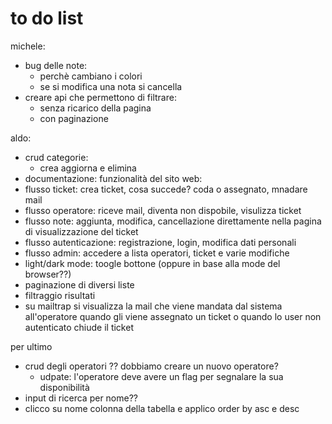 # to do list
michele:
- bug delle note:
  - perchè cambiano i colori
  - se si modifica una nota si cancella 
- creare api che permettono di filtrare:
  - senza ricarico della pagina
  - con paginazione

aldo:
- crud categorie:
  - crea aggiorna e elimina
- documentazione: funzionalità del sito web:
- flusso ticket: crea ticket, cosa succede? coda o assegnato, mnadare mail
- flusso operatore: riceve mail, diventa non dispobile, visulizza ticket
- flusso note: aggiunta, modifica, cancellazione direttamente nella pagina di visualizzazione del ticket
- flusso autenticazione: registrazione, login, modifica dati personali
- flusso admin: accedere a lista operatori, ticket e varie modifiche
- light/dark mode: toogle bottone (oppure in base alla mode del browser??)
- paginazione di diversi liste
- filtraggio risultati
- su mailtrap si visualizza la mail che viene mandata dal sistema all'operatore quando gli viene assegnato un ticket o quando lo user non autenticato chiude il ticket


per ultimo
- crud degli operatori ?? dobbiamo creare un nuovo operatore?
  - udpate: l'operatore deve avere un flag per segnalare la sua disponibilità
- input di ricerca per nome??
- clicco su nome colonna della tabella e applico order by asc e desc
